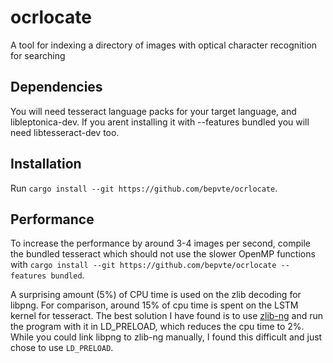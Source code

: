# ocrlocate
A tool for indexing a directory of images with optical character recognition for searching

## Dependencies
You will need tesseract language packs for your target language, and libleptonica-dev. If you arent installing it with --features bundled you will need libtesseract-dev too.

## Installation
Run `cargo install --git https://github.com/bepvte/ocrlocate`.

## Performance
To increase the performance by around 3-4 images per second, compile the bundled tesseract which should not use the slower OpenMP functions with `cargo install --git https://github.com/bepvte/ocrlocate --features bundled`.

A surprising amount (5%) of CPU time is used on the zlib decoding for libpng. For comparison, around 15% of cpu time is spent on the LSTM kernel for tesseract. The best solution I have found is to use [zlib-ng](https://github.com/zlib-ng/zlib-ng) and run the program with it in LD_PRELOAD, which reduces the cpu time to 2%. While you could link libpng to zlib-ng manually, I found this difficult and just chose to use `LD_PRELOAD`.